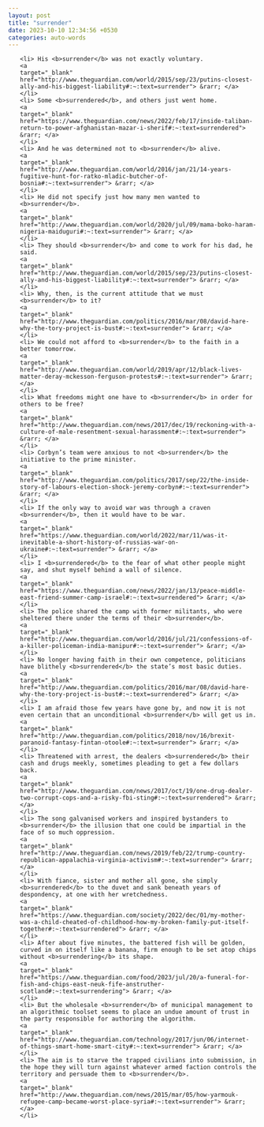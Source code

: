 ```yaml
---
layout: post
title: "surrender"
date: 2023-10-10 12:34:56 +0530
categories: auto-words
---
```

<ol>

    <li> His <b>surrender</b> was not exactly voluntary.
    <a 
    target="_blank" 
    href="http://www.theguardian.com/world/2015/sep/23/putins-closest-ally-and-his-biggest-liability#:~:text=surrender"> &rarr; </a>
    </li>
    <li> Some <b>surrendered</b>, and others just went home.
    <a 
    target="_blank" 
    href="https://www.theguardian.com/news/2022/feb/17/inside-taliban-return-to-power-afghanistan-mazar-i-sherif#:~:text=surrendered"> &rarr; </a>
    </li>
    <li> And he was determined not to <b>surrender</b> alive.
    <a 
    target="_blank" 
    href="http://www.theguardian.com/world/2016/jan/21/14-years-fugitive-hunt-for-ratko-mladic-butcher-of-bosnia#:~:text=surrender"> &rarr; </a>
    </li>
    <li> He did not specify just how many men wanted to <b>surrender</b>.
    <a 
    target="_blank" 
    href="http://www.theguardian.com/world/2020/jul/09/mama-boko-haram-nigeria-maiduguri#:~:text=surrender"> &rarr; </a>
    </li>
    <li> They should <b>surrender</b> and come to work for his dad, he said.
    <a 
    target="_blank" 
    href="http://www.theguardian.com/world/2015/sep/23/putins-closest-ally-and-his-biggest-liability#:~:text=surrender"> &rarr; </a>
    </li>
    <li> Why, then, is the current attitude that we must <b>surrender</b> to it?
    <a 
    target="_blank" 
    href="http://www.theguardian.com/politics/2016/mar/08/david-hare-why-the-tory-project-is-bust#:~:text=surrender"> &rarr; </a>
    </li>
    <li> We could not afford to <b>surrender</b> to the faith in a better tomorrow.
    <a 
    target="_blank" 
    href="http://www.theguardian.com/world/2019/apr/12/black-lives-matter-deray-mckesson-ferguson-protests#:~:text=surrender"> &rarr; </a>
    </li>
    <li> What freedoms might one have to <b>surrender</b> in order for others to be free?
    <a 
    target="_blank" 
    href="http://www.theguardian.com/news/2017/dec/19/reckoning-with-a-culture-of-male-resentment-sexual-harassment#:~:text=surrender"> &rarr; </a>
    </li>
    <li> Corbyn’s team were anxious to not <b>surrender</b> the initiative to the prime minister.
    <a 
    target="_blank" 
    href="http://www.theguardian.com/politics/2017/sep/22/the-inside-story-of-labours-election-shock-jeremy-corbyn#:~:text=surrender"> &rarr; </a>
    </li>
    <li> If the only way to avoid war was through a craven <b>surrender</b>, then it would have to be war.
    <a 
    target="_blank" 
    href="https://www.theguardian.com/world/2022/mar/11/was-it-inevitable-a-short-history-of-russias-war-on-ukraine#:~:text=surrender"> &rarr; </a>
    </li>
    <li> I <b>surrendered</b> to the fear of what other people might say, and shut myself behind a wall of silence.
    <a 
    target="_blank" 
    href="https://www.theguardian.com/news/2022/jan/13/peace-middle-east-friend-summer-camp-israel#:~:text=surrendered"> &rarr; </a>
    </li>
    <li> The police shared the camp with former militants, who were sheltered there under the terms of their <b>surrender</b>.
    <a 
    target="_blank" 
    href="http://www.theguardian.com/world/2016/jul/21/confessions-of-a-killer-policeman-india-manipur#:~:text=surrender"> &rarr; </a>
    </li>
    <li> No longer having faith in their own competence, politicians have blithely <b>surrendered</b> the state’s most basic duties.
    <a 
    target="_blank" 
    href="http://www.theguardian.com/politics/2016/mar/08/david-hare-why-the-tory-project-is-bust#:~:text=surrendered"> &rarr; </a>
    </li>
    <li> I am afraid those few years have gone by, and now it is not even certain that an unconditional <b>surrender</b> will get us in.
    <a 
    target="_blank" 
    href="http://www.theguardian.com/politics/2018/nov/16/brexit-paranoid-fantasy-fintan-otoole#:~:text=surrender"> &rarr; </a>
    </li>
    <li> Threatened with arrest, the dealers <b>surrendered</b> their cash and drugs meekly, sometimes pleading to get a few dollars back.
    <a 
    target="_blank" 
    href="http://www.theguardian.com/news/2017/oct/19/one-drug-dealer-two-corrupt-cops-and-a-risky-fbi-sting#:~:text=surrendered"> &rarr; </a>
    </li>
    <li> The song galvanised workers and inspired bystanders to <b>surrender</b> the illusion that one could be impartial in the face of so much oppression.
    <a 
    target="_blank" 
    href="http://www.theguardian.com/news/2019/feb/22/trump-country-republican-appalachia-virginia-activism#:~:text=surrender"> &rarr; </a>
    </li>
    <li> With fiance, sister and mother all gone, she simply <b>surrendered</b> to the duvet and sank beneath years of despondency, at one with her wretchedness.
    <a 
    target="_blank" 
    href="https://www.theguardian.com/society/2022/dec/01/my-mother-was-a-child-cheated-of-childhood-how-my-broken-family-put-itself-together#:~:text=surrendered"> &rarr; </a>
    </li>
    <li> After about five minutes, the battered fish will be golden, curved in on itself like a banana, firm enough to be set atop chips without <b>surrendering</b> its shape.
    <a 
    target="_blank" 
    href="https://www.theguardian.com/food/2023/jul/20/a-funeral-for-fish-and-chips-east-neuk-fife-anstruther-scotland#:~:text=surrendering"> &rarr; </a>
    </li>
    <li> But the wholesale <b>surrender</b> of municipal management to an algorithmic toolset seems to place an undue amount of trust in the party responsible for authoring the algorithm.
    <a 
    target="_blank" 
    href="http://www.theguardian.com/technology/2017/jun/06/internet-of-things-smart-home-smart-city#:~:text=surrender"> &rarr; </a>
    </li>
    <li> The aim is to starve the trapped civilians into submission, in the hope they will turn against whatever armed faction controls the territory and persuade them to <b>surrender</b>.
    <a 
    target="_blank" 
    href="http://www.theguardian.com/news/2015/mar/05/how-yarmouk-refugee-camp-became-worst-place-syria#:~:text=surrender"> &rarr; </a>
    </li>